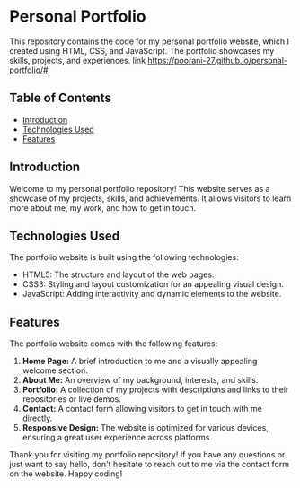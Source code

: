 # Personal Portfolio

This repository contains the code for my personal portfolio website, which I created using HTML, CSS, and JavaScript. The portfolio showcases my skills, projects, and experiences.
link https://poorani-27.github.io/personal-portfolio/#
## Table of Contents

- [Introduction](#introduction)
- [Technologies Used](#technologies-used)
- [Features](#features)

## Introduction

Welcome to my personal portfolio repository! This website serves as a showcase of my projects, skills, and achievements. It allows visitors to learn more about me, my work, and how to get in touch.

## Technologies Used

The portfolio website is built using the following technologies:

- HTML5: The structure and layout of the web pages.
- CSS3: Styling and layout customization for an appealing visual design.
- JavaScript: Adding interactivity and dynamic elements to the website.

## Features

The portfolio website comes with the following features:

1. **Home Page:** A brief introduction to me and a visually appealing welcome section.
2. **About Me:** An overview of my background, interests, and skills.
3. **Portfolio:** A collection of my projects with descriptions and links to their repositories or live demos.
4. **Contact:** A contact form allowing visitors to get in touch with me directly.
5. **Responsive Design:** The website is optimized for various devices, ensuring a great user experience across platforms


Thank you for visiting my portfolio repository! If you have any questions or just want to say hello, don't hesitate to reach out to me via the contact form on the website. Happy coding!
